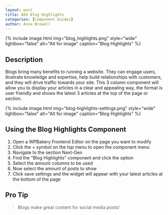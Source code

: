 ```yaml
---
layout: post
title: Add Blog Highlights
categories: [Component Guides]
author: Anna Browell
---
```

{% include image.html img="blog_highlights.png" style="wide" lightbox="false" alt="Alt for image" caption="Blog Highlights" %}


## Description

Blogs bring many benefits to running a website. They can engage users, illustrate knowledge and expertise, help build relationships with customers, and they will drive traffic towards your site. This 3 column component will allow you to display your articles in a clear and appealing way, the format is user friendly and shows the latest 3 articles at the top of the page or section.

{% include image.html img="blog-highlights-settings.png" style="wide" lightbox="false" alt="Alt for image" caption="Blog Highlights" %}


## Using the Blog Highlights Component


1. Open a WPBakery Frontend Editor on the page you want to modify
2. Click the + symbol on the top menu to open the component menu
3. Navigate to the section Next-Gen
4. Find the "Blog Highlights" component and click the option
5. Select the amount columns to be used
6. Now select the amount of posts to show
7. Click save settings and the widget will appear with your latest articles at the bottom of the page


## Pro Tip
> Blogs make great content for social media posts!

